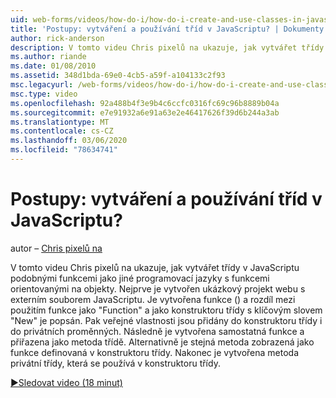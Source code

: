 ```yaml
---
uid: web-forms/videos/how-do-i/how-do-i-create-and-use-classes-in-javascript
title: 'Postupy: vytváření a používání tříd v JavaScriptu? | Dokumenty Microsoft'
author: rick-anderson
description: V tomto videu Chris pixelů na ukazuje, jak vytvářet třídy v JavaScriptu podobnými funkcemi jako jiné programovací jazyky s objektem orientovanými capabilitie...
ms.author: riande
ms.date: 01/08/2010
ms.assetid: 348d1bda-69e0-4cb5-a59f-a104133c2f93
msc.legacyurl: /web-forms/videos/how-do-i/how-do-i-create-and-use-classes-in-javascript
msc.type: video
ms.openlocfilehash: 92a488b4f3e9b4c6ccfc0316fc69c96b8889b04a
ms.sourcegitcommit: e7e91932a6e91a63e2e46417626f39d6b244a3ab
ms.translationtype: MT
ms.contentlocale: cs-CZ
ms.lasthandoff: 03/06/2020
ms.locfileid: "78634741"
---
```

# <a name="how-do-i-create-and-use-classes-in-javascript"></a>Postupy: vytváření a používání tříd v JavaScriptu?

autor – [Chris pixelů na](https://twitter.com/chrispels)

V tomto videu Chris pixelů na ukazuje, jak vytvářet třídy v JavaScriptu podobnými funkcemi jako jiné programovací jazyky s funkcemi orientovanými na objekty. Nejprve je vytvořen ukázkový projekt webu s externím souborem JavaScriptu. Je vytvořena funkce () a rozdíl mezi použitím funkce jako "Function" a jako konstruktoru třídy s klíčovým slovem "New" je popsán. Pak veřejné vlastnosti jsou přidány do konstruktoru třídy i do privátních proměnných. Následně je vytvořena samostatná funkce a přiřazena jako metoda třídě. Alternativně je stejná metoda zobrazená jako funkce definovaná v konstruktoru třídy. Nakonec je vytvořena metoda privátní třídy, která se používá v konstruktoru třídy.

[&#9654;Sledovat video (18 minut)](https://channel9.msdn.com/Blogs/ASP-NET-Site-Videos/how-do-i-create-and-use-classes-in-javascript)
